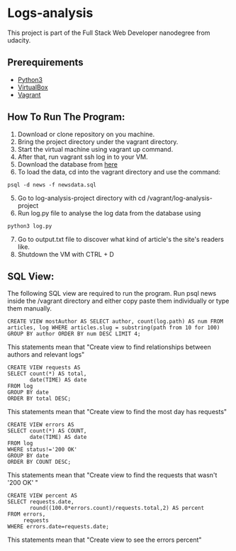 
# Logs-analysis
This project is part of the Full Stack Web Developer nanodegree from udacity.

## Prerequirements
* [Python3](https://www.python.org/downloads/)
* [VirtualBox](https://www.virtualbox.org/wiki/Downloads)
* [Vagrant](https://www.vagrantup.com/downloads.html)

## How To Run The Program:
1. Download or clone repository on you machine.
2. Bring the project directory under the vagrant directory.
3. Start the virtual machine using vagrant up
command.
4. After that, run vagrant ssh log in to your VM.
5. Download the database from [here](https://d17h27t6h515a5.cloudfront.net/topher/2016/August/57b5f748_newsdata/newsdata.zip)
6. To load the data, cd into the vagrant directory and use the command:
```
psql -d news -f newsdata.sql
```
5. Go to log-analysis-project directory with
cd /vagrant/log-analysis-project
6. Run log.py file to analyse the log data from the database using
```
python3 log.py
```
7. Go to output.txt file to discover what kind of article's the site's readers like.
8. Shutdown the VM with CTRL + D

 ## SQL View:

The following SQL view are required to run the program. Run psql news inside the /vagrant directory and either copy paste them individually or type them manually.
```
CREATE VIEW mostAuthor AS SELECT author, count(log.path) AS num FROM articles, log WHERE articles.slug = substring(path from 10 for 100) GROUP BY author ORDER BY num DESC LIMIT 4;
```

This statements mean that "Create view to find relationships between authors and relevant logs"


```
CREATE VIEW requests AS
SELECT count(*) AS total,
       date(TIME) AS date
FROM log
GROUP BY date
ORDER BY total DESC;
```
This statements mean that "Create view to find the most day has requests"

```
CREATE VIEW errors AS
SELECT count(*) AS COUNT,
       date(TIME) AS date
FROM log
WHERE status!='200 OK'
GROUP BY date
ORDER BY COUNT DESC;
```
This statements mean that "Create view to find the requests that wasn't '200 OK' "

```
CREATE VIEW percent AS
SELECT requests.date,
       round((100.0*errors.count)/requests.total,2) AS percent
FROM errors,
     requests
WHERE errors.date=requests.date;
```
This statements mean that "Create view to see the errors percent"